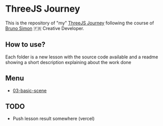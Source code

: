 # ThreeJS Journey

This is the repository of "my" [ThreeJS Journey](https://threejs-journey.xyz/) following the course of [Bruno Simon](https://twitter.com/bruno_simon) 🇫🇷 Creative Developer.

## How to use?

Each folder is a new lesson with the source code available and a readme showing a short description explaining about the work done

## Menu

- [03-basic-scene](https://github.com/Alex-DG/threejs-journey/tree/main/03-basic-scene)

## TODO

- Push lesson result somewhere (vercel)
